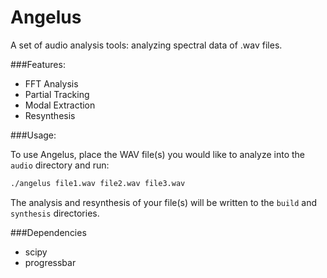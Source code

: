 # Angelus

A set of audio analysis tools: analyzing spectral data of .wav files. 

###Features:

* FFT Analysis 
* Partial Tracking 
* Modal Extraction
* Resynthesis

###Usage:

To use Angelus, place the WAV file(s) you would like to analyze into the `audio` directory and run:

```sh
./angelus file1.wav file2.wav file3.wav
```

The analysis and resynthesis of your file(s) will be written to the `build` and `synthesis` directories.

###Dependencies

* scipy
* progressbar
